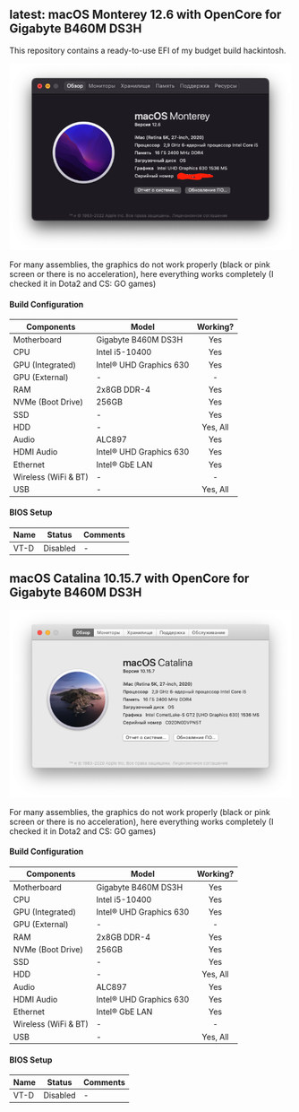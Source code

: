 ## latest: macOS Monterey 12.6 with OpenCore for Gigabyte B460M DS3H

This repository contains a ready-to-use EFI of my budget build hackintosh.

![](https://github.com/shmelevdi/Gigabyte-B460M-DS3H-Hackintosh/blob/main/Screenshots/4.png?raw=true|width=100)

For many assemblies, the graphics do not work properly (black or pink screen or there is no acceleration), here everything works completely (I checked it in Dota2 and CS: GO games)

#### Build Configuration
| Components           | Model                   | Working?      |
| -------------------- | ----------------------- | :-----------: |
| Motherboard          | Gigabyte B460M DS3H     | Yes           |
| CPU                  | Intel i5-10400          | Yes           |
| GPU (Integrated)     | Intel® UHD Graphics 630 | Yes           |
| GPU (External)       | -                       | -             |
| RAM                  | 2x8GB DDR-4             | Yes           |
| NVMe (Boot Drive)    | 256GB                   | Yes           |
| SSD                  | -                       | Yes           |
| HDD                  | -                       | Yes, All      |
| Audio                | ALC897                  | Yes           |
| HDMI Audio           | Intel® UHD Graphics 630 | Yes           |
| Ethernet             | Intel® GbE LAN          | Yes           |
| Wireless (WiFi & BT) | -                       | -             |
| USB                  | -                       | Yes, All      |


#### BIOS Setup
| Name             | Status                 | Comments     |
| ---------------- | ---------------------- | ------------ |
| VT-D             | Disabled               | -            |


## macOS Catalina 10.15.7 with OpenCore for Gigabyte B460M DS3H

![](https://github.com/shmelevdi/Gigabyte-B460M-DS3H-Hackintosh/blob/main/Screenshots/1.png?raw=true|width=100)

For many assemblies, the graphics do not work properly (black or pink screen or there is no acceleration), here everything works completely (I checked it in Dota2 and CS: GO games)

#### Build Configuration
| Components           | Model                   | Working?      |
| -------------------- | ----------------------- | :-----------: |
| Motherboard          | Gigabyte B460M DS3H     | Yes           |
| CPU                  | Intel i5-10400          | Yes           |
| GPU (Integrated)     | Intel® UHD Graphics 630 | Yes           |
| GPU (External)       | -                       | -             |
| RAM                  | 2x8GB DDR-4             | Yes           |
| NVMe (Boot Drive)    | 256GB                   | Yes           |
| SSD                  | -                       | Yes           |
| HDD                  | -                       | Yes, All      |
| Audio                | ALC897                  | Yes           |
| HDMI Audio           | Intel® UHD Graphics 630 | Yes           |
| Ethernet             | Intel® GbE LAN          | Yes           |
| Wireless (WiFi & BT) | -                       | -             |
| USB                  | -                       | Yes, All      |


#### BIOS Setup
| Name             | Status                 | Comments     |
| ---------------- | ---------------------- | ------------ |
| VT-D             | Disabled               | -            |
